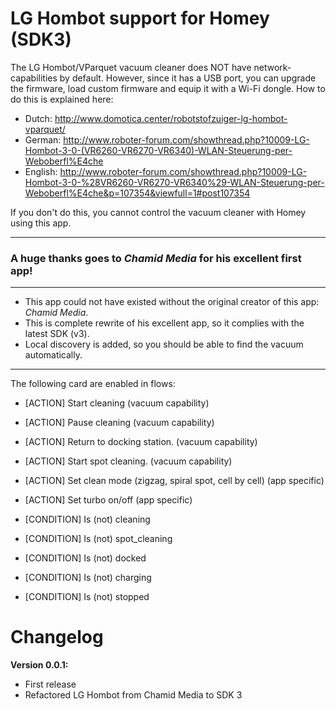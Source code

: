 # LG Hombot support for Homey (SDK3)

The LG Hombot/VParquet vacuum cleaner does NOT have network-capabilities by default. However, since it has a USB port, you can upgrade the firmware, load custom firmware and equip it with a Wi-Fi dongle. How to do this is explained here:
- Dutch: http://www.domotica.center/robotstofzuiger-lg-hombot-vparquet/
- German: http://www.roboter-forum.com/showthread.php?10009-LG-Hombot-3-0-(VR6260-VR6270-VR6340)-WLAN-Steuerung-per-Weboberfl%E4che
- English: http://www.roboter-forum.com/showthread.php?10009-LG-Hombot-3-0-%28VR6260-VR6270-VR6340%29-WLAN-Steuerung-per-Weboberfl%E4che&p=107354&viewfull=1#post107354

If you don't do this, you cannot control the vacuum cleaner with Homey using this app.

***
### A huge thanks goes to *Chamid Media* for his excellent first app! 

***
- This app could not have existed without the original creator of this app: *Chamid Media*.   
- This is complete rewrite of his excellent app, so it complies with the latest SDK (v3).  
- Local discovery is added, so you should be able to find the vacuum automatically.
***

The following  card are enabled in flows:
- [ACTION] Start cleaning (vacuum capability)
- [ACTION] Pause cleaning (vacuum capability)
- [ACTION] Return to docking station. (vacuum capability)
- [ACTION] Start spot cleaning. (vacuum capability)
- [ACTION] Set clean mode (zigzag, spiral spot, cell by cell) (app specific)
- [ACTION] Set turbo on/off (app specific)

- [CONDITION] Is (not) cleaning
- [CONDITION] Is (not) spot_cleaning
- [CONDITION] Is (not) docked
- [CONDITION] Is (not) charging
- [CONDITION] Is (not) stopped

# Changelog
**Version 0.0.1:**
- First release
- Refactored LG Hombot from Chamid Media to SDK 3

